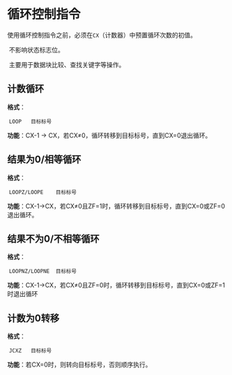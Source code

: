# 循环控制指令

​	使用循环控制指令之前，必须在`CX`（计数器）中预置循环次数的初值。

​	不影响状态标志位。

​	主要用于数据块比较、查找关键字等操作。

## 计数循环

**格式**：

​	`LOOP	目标标号`

**功能**：CX-1 → CX，若CX≠0，循环转移到目标标号，直到CX=0退出循环。

## 结果为0/相等循环

**格式**：

​	`LOOPZ/LOOPE	目标标号`

**功能**：CX-1→CX，若CX≠0且ZF=1时，循环转移到目标标号，直到CX=0或ZF=0退出循环。

## 结果不为0/不相等循环

**格式**：

​	`LOOPNZ/LOOPNE	目标标号`

**功能**：CX-1→CX，若CX≠0且ZF=0时，循环转移到目标标号，直到CX=0或ZF=1时退出循环

## 计数为0转移

**格式**：

​	`JCXZ	目标标号`

**功能**：若CX=0时，则转向目标标号，否则顺序执行。 